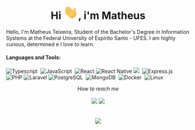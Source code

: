 <h1 align="center">Hi <img src="https://raw.githubusercontent.com/ABSphreak/ABSphreak/master/gifs/Hi.gif" width="40px" />, i'm Matheus</h1>


Hello, I'm Matheus Teixeira, Student of the Bachelor's Degree in Information Systems at the Federal University of Espírito Santo - UFES. I am highly curious, determined e I love to learn.

#### Languages and Tools:
  <img alt="Typescript" src="https://img.shields.io/badge/typescript%20-%23007ACC.svg?&style=for-the-badge&logo=typescript&logoColor=white"/>&nbsp;
  <img alt="JavaScript" src="https://img.shields.io/badge/javascript-%23323330.svg?style=for-the-badge&logo=javascript&logoColor=%23F7DF1E"/>&nbsp;
  <img alt="React" src="https://img.shields.io/badge/react%20-%2320232a.svg?&style=for-the-badge&logo=react&logoColor=%2361DAFB"/>
  <img alt="React Native" src="https://img.shields.io/badge/React Native%20-%2320232a.svg?&style=for-the-badge&logo=react&logoColor=%2361DAFB"/>
  <img src="https://img.shields.io/badge/node.js%20-%2343853D.svg?&style=for-the-badge&logo=node.js&logoColor=white"/>&nbsp;
  <img alt="Express.js" src="https://img.shields.io/badge/express.js-%23404d59.svg?style=for-the-badge&logo=express&logoColor=%2361DAFB"/>&nbsp;
  <img alt="PHP" src="https://img.shields.io/badge/php-%23777BB4.svg?style=for-the-badge&logo=php&logoColor=white"/>
  <img alt="Laravel" src="https://img.shields.io/badge/laravel-%23FF2D20.svg?style=for-the-badge&logo=laravel&logoColor=white"/>
  <img alt="PostgreSQL" src ="https://img.shields.io/badge/postgres-%23316192.svg?&style=for-the-badge&logo=postgresql&logoColor=white"/>&nbsp;
  <img alt="MongoDB" src ="https://img.shields.io/badge/MongoDB-%234ea94b.svg?&style=for-the-badge&logo=mongodb&logoColor=white"/>&nbsp;
  <img alt="Docker" src="https://img.shields.io/badge/docker%20-%230db7ed.svg?&style=for-the-badge&logo=docker&logoColor=white"/>&nbsp;
  <img alt="Linux" src="https://img.shields.io/badge/Linux-FDCC0D.svg?style=for-the-badge&logo=linux&logoColor=black"/>&nbsp;
  

<p align="center">
   <i>How to reach me</i>
   <br>
<br>
<a target="_blank" href="https://www.linkedin.com/in/mattheusteixeira"><img src="https://img.shields.io/badge/-LinkedIn-0077B5?style=for-the-badge&logo=Linkedin&logoColor=white"></img></a>
<a target="_blank" href="mailto:matheusteixeiradossantoss@gmail.com"><img src="https://img.shields.io/badge/-Gmail-D14836?style=for-the-badge&logo=Gmail&logoColor=white"></img></a>
</img></a>
<br />
<br />
<br />
<a href="https://github.com/matthaw">
  <img align="center" src="https://github-readme-stats.vercel.app/api/top-langs/?username=matthaw&theme=github_dark&layout=compact" />
</a>
